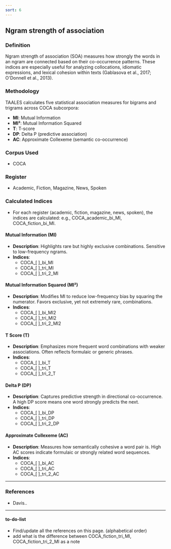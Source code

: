 ```yaml
---
sort: 6
---
```


## Ngram strength of association

### Definition
Ngram strength of association (SOA) measures how strongly the words in an ngram are connected based on their co-occurrence patterns. These indices are especially useful for analyzing collocations, idiomatic expressions, and lexical cohesion within texts (Gablasova et al., 2017; O'Donnell et al., 2013).

### Methodology
TAALES calculates five statistical association measures for bigrams and trigrams across COCA subcorpora:
- **MI**: Mutual Information
- **MI²**: Mutual Information Squared
- **T**: T-score
- **DP**: Delta P (predictive association)
- **AC**: Approximate Collexeme (semantic co-occurrence)

### Corpus Used
- COCA

### Register
- Academic, Fiction, Magazine, News, Spoken

### Calculated Indices
- For each register (academic, fiction, magazine, news, spoken), the indices are calculated: e.g., 
COCA_academic_bi_MI, COCA_fiction_bi_MI.

#### Mutual Information (MI)

- **Description**: Highlights rare but highly exclusive combinations. Sensitive to low-frequency ngrams.
- **Indices**:
  - COCA_[ ]_bi_MI  
  - COCA_[ ]_tri_MI  
  - COCA_[ ]_tri_2_MI  

#### Mutual Information Squared (MI²)

- **Description**: Modifies MI to reduce low-frequency bias by squaring the numerator. Favors exclusive, yet not extremely rare, combinations.
- **Indices**:
  - COCA_[ ]_bi_MI2  
  - COCA_[ ]_tri_MI2  
  - COCA_[ ]_tri_2_MI2  

#### T Score (T)

- **Description**: Emphasizes more frequent word combinations with weaker associations. Often reflects formulaic or generic phrases.
- **Indices**:
  - COCA_[ ]_bi_T  
  - COCA_[ ]_tri_T  
  - COCA_[ ]_tri_2_T  

#### Delta P (DP)

- **Description**: Captures predictive strength in directional co-occurrence. A high DP score means one word strongly predicts the next.
- **Indices**:
  - COCA_[ ]_bi_DP  
  - COCA_[ ]_tri_DP  
  - COCA_[ ]_tri_2_DP  


#### Approximate Collexeme (AC)

- **Description**: Measures how semantically cohesive a word pair is. High AC scores indicate formulaic or strongly related word sequences.
- **Indices**:
  - COCA_[ ]_bi_AC  
  - COCA_[ ]_tri_AC  
  - COCA_[ ]_tri_2_AC  

---

### References
- Davis..

---

#### to-do-list
- Find/update all the references on this page. (alphabetical order)
- add what is the difference between COCA_fiction_tri_MI, COCA_fiction_tri_2_MI  as a note
